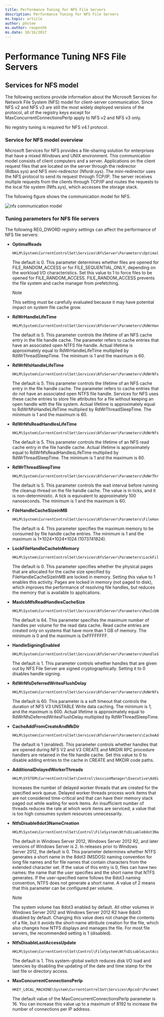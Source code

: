 ```yaml
---
title: Performance Tuning for NFS File Servers
description: Performance Tuning for NFS File Servers
ms.topic: article
author: phstee
ms.author: roopeshb
ms.date: 10/16/2017
---
```

# Performance Tuning NFS File Servers

## <a href="" id="servicesnfs"></a>Services for NFS model


The following sections provide information about the Microsoft Services for Network File System (NFS) model for client-server communication. Since NFS v2 and NFS v3 are still the most widely deployed versions of the protocol, all of the registry keys except for MaxConcurrentConnectionsPerIp apply to NFS v2 and NFS v3 only.

No registry tuning is required for NFS v4.1 protocol.

### Service for NFS model overview

Microsoft Services for NFS provides a file-sharing solution for enterprises that have a mixed Windows and UNIX environment. This communication model consists of client computers and a server. Applications on the client request files that are located on the server through the redirector (Rdbss.sys) and NFS mini-redirector (Nfsrdr.sys). The mini-redirector uses the NFS protocol to send its request through TCP/IP. The server receives multiple requests from the clients through TCP/IP and routes the requests to the local file system (Ntfs.sys), which accesses the storage stack.

The following figure shows the communication model for NFS.

![nfs communication model](../../media/perftune-guide-nfs-model.png)

### Tuning parameters for NFS file servers

The following REG\_DWORD registry settings can affect the performance of NFS file servers:

-   **OptimalReads**

    ```
    HKLM\System\CurrentControlSet\Services\NfsServer\Parameters\OptimalReads
    ```

    The default is 0. This parameter determines whether files are opened for FILE\_RANDOM\_ACCESS or for FILE\_SEQUENTIAL\_ONLY, depending on the workload I/O characteristics. Set this value to 1 to force files to be opened for FILE\_RANDOM\_ACCESS. FILE\_RANDOM\_ACCESS prevents the file system and cache manager from prefetching.

    >[!NOTE]
    > This setting must be carefully evaluated because it may have potential impact on system file cache grow.


-   **RdWrHandleLifeTime**

    ```
    HKLM\System\CurrentControlSet\Services\NfsServer\Parameters\RdWrHandleLifeTime
    ```

    The default is 5. This parameter controls the lifetime of an NFS cache entry in the file handle cache. The parameter refers to cache entries that have an associated open NTFS file handle. Actual lifetime is approximately equal to RdWrHandleLifeTime multiplied by RdWrThreadSleepTime. The minimum is 1 and the maximum is 60.

-   **RdWrNfsHandleLifeTime**

    ```
    HKLM\System\CurrentControlSet\Services\NfsServer\Parameters\RdWrNfsHandleLifeTime
    ```

    The default is 5. This parameter controls the lifetime of an NFS cache entry in the file handle cache. The parameter refers to cache entries that do not have an associated open NTFS file handle. Services for NFS uses these cache entries to store file attributes for a file without keeping an open handle with the file system. Actual lifetime is approximately equal to RdWrNfsHandleLifeTime multiplied by RdWrThreadSleepTime. The minimum is 1 and the maximum is 60.

-   **RdWrNfsReadHandlesLifeTime**

    ```
    HKLM\System\CurrentControlSet\Services\NfsServer\Parameters\RdWrNfsReadHandlesLifeTime
    ```

    The default is 5. This parameter controls the lifetime of an NFS read cache entry in the file handle cache. Actual lifetime is approximately equal to RdWrNfsReadHandlesLifeTime multiplied by RdWrThreadSleepTime. The minimum is 1 and the maximum is 60.

-   **RdWrThreadSleepTime**

    ```
    HKLM\System\CurrentControlSet\Services\NfsServer\Parameters\RdWrThreadSleepTime
    ```

    The default is 5. This parameter controls the wait interval before running the cleanup thread on the file handle cache. The value is in ticks, and it is non-deterministic. A tick is equivalent to approximately 100 nanoseconds. The minimum is 1 and the maximum is 60.

-   **FileHandleCacheSizeinMB**

    ```
    HKLM\System\CurrentControlSet\Services\NfsServer\Parameters\FileHandleCacheSizeinMB
    ```

    The default is 4. This parameter specifies the maximum memory to be consumed by file handle cache entries. The minimum is 1 and the maximum is 1\*1024\*1024\*1024 (1073741824).

-   **LockFileHandleCacheInMemory**

    ```
    HKLM\System\CurrentControlSet\Services\NfsServer\Parameters\LockFileHandleCacheInMemory
    ```

    The default is 0. This parameter specifies whether the physical pages that are allocated for the cache size specified by FileHandleCacheSizeInMB are locked in memory. Setting this value to 1 enables this activity. Pages are locked in memory (not paged to disk), which improves the performance of resolving file handles, but reduces the memory that is available to applications.

-   **MaxIcbNfsReadHandlesCacheSize**

    ```
    HKLM\System\CurrentControlSet\Services\NfsServer\Parameters\MaxIcbNfsReadHandlesCacheSize
    ```

    The default is 64. This parameter specifies the maximum number of handles per volume for the read data cache. Read cache entries are created only on systems that have more than 1 GB of memory. The minimum is 0 and the maximum is 0xFFFFFFFF.

-   **HandleSigningEnabled**

    ```
    HKLM\System\CurrentControlSet\Services\NfsServer\Parameters\HandleSigningEnabled
    ```

    The default is 1. This parameter controls whether handles that are given out by NFS File Server are signed cryptographically. Setting it to 0 disables handle signing.

-   **RdWrNfsDeferredWritesFlushDelay**

    ```
    HKLM\System\CurrentControlSet\Services\NfsServer\Parameters\RdWrNfsDeferredWritesFlushDelay
    ```

    The default is 60. This parameter is a soft timeout that controls the duration of NFS V3 UNSTABLE Write data caching. The minimum is 1, and the maximum is 600. Actual lifetime is approximately equal to RdWrNfsDeferredWritesFlushDelay multiplied by RdWrThreadSleepTime.

-   **CacheAddFromCreateAndMkDir**

    ```
    HKLM\System\CurrentControlSet\Services\NfsServer\Parameters\CacheAddFromCreateAndMkDir
    ```

    The default is 1 (enabled). This parameter controls whether handles that are opened during NFS V2 and V3 CREATE and MKDIR RPC procedure handlers are retained in the file handle cache. Set this value to 0 to disable adding entries to the cache in CREATE and MKDIR code paths.

-   **AdditionalDelayedWorkerThreads**

    ```
    HKLM\SYSTEM\CurrentControlSet\Control\SessionManager\Executive\AdditionalDelayedWorkerThreads
    ```

    Increases the number of delayed worker threads that are created for the specified work queue. Delayed worker threads process work items that are not considered time-critical and that can have their memory stack paged out while waiting for work items. An insufficient number of threads reduces the rate at which work items are serviced; a value that is too high consumes system resources unnecessarily.

-   **NtfsDisable8dot3NameCreation**

    ```
    HKLM\System\CurrentControlSet\Control\FileSystem\NtfsDisable8dot3NameCreation
    ```

    The default in Windows Server 2012, Windows Server 2012 R2, and later versions of Windows Server is 2. In releases prior to Windows Server 2012, the default is 0. This parameter determines whether NTFS generates a short name in the 8dot3 (MSDOS) naming convention for long file names and for file names that contain characters from the extended character set. If the value of this entry is 0, files can have two names: the name that the user specifies and the short name that NTFS generates. If the user-specified name follows the 8dot3 naming convention, NTFS does not generate a short name. A value of 2 means that this parameter can be configured per volume.

    >[!NOTE]
    > The system volume has 8dot3 enabled by default. All other volumes in Windows Server 2012 and Windows Server 2012 R2 have 8dot3 disabled by default. Changing this value does not change the contents of a file, but it avoids the short-name attribute creation for the file, which also changes how NTFS displays and manages the file. For most file servers, the recommended setting is 1 (disabled).


-   **NtfsDisableLastAccessUpdate**

    ```
    HKLM\System\CurrentControlSet\Control\FileSystem\NtfsDisableLastAccessUpdate
    ```

    The default is 1. This system-global switch reduces disk I/O load and latencies by disabling the updating of the date and time stamp for the last file or directory access.

-   **MaxConcurrentConnectionsPerIp**

    ```
    HKEY_LOCAL_MACHINE\System\CurrentControlSet\Services\Rpcxdr\Parameters\MaxConcurrentConnectionsPerIp
    ```

    The default value of the MaxConcurrentConnectionsPerIp parameter is 16. You can increase this value up to a maximum of 8192 to increase the number of connections per IP address.
